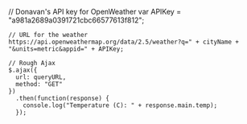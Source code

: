 // Donavan's API key for OpenWeather
    var APIKey = "a981a2689a0391721cbc66577613f812";

    // URL for the weather
    https://api.openweathermap.org/data/2.5/weather?q=" + cityName + "&units=metric&appid=" + APIKey;

    // Rough Ajax
    $.ajax({
      url: queryURL,
      method: "GET"
    })
      .then(function(response) {
        console.log("Temperature (C): " + response.main.temp);
      });
